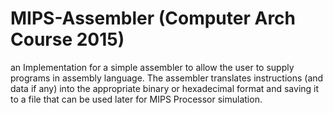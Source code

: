 # MIPS-Assembler (Computer Arch Course 2015)

an Implementation for a simple assembler to allow the user to supply programs in assembly language. The assembler translates instructions (and data if any) into the appropriate binary or hexadecimal format and saving it to a file that can be used later for MIPS Processor simulation.
